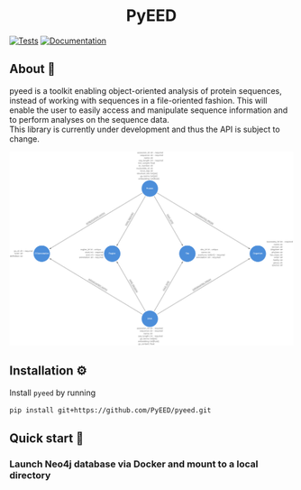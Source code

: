 <div align="center">
<h1 align="center">PyEED

</div>

[![Tests](https://github.com/PyEED/pyeed/actions/workflows/tests.yaml/badge.svg)](https://github.com/PyEED/pyeed/actions/workflows/tests.yaml)
[![Documentation](https://github.com/PyEED/pyeed/actions/workflows/make_docs.yaml/badge.svg)](https://github.com/PyEED/pyeed/actions/workflows/make_docs.yaml)

## About 📖
pyeed is a toolkit enabling object-oriented analysis of protein sequences, instead of working with sequences in a file-oriented fashion. This will enable the user to easily access and manipulate sequence information and to perform analyses on the sequence data.  
This library is currently under development and thus the API is subject to change.

![PyEED](./docs/figs/pyeed-model.png)


## Installation ⚙️

Install `pyeed` by running
```bash
pip install git+https://github.com/PyEED/pyeed.git
```

## Quick start 🚀

### Launch Neo4j database via Docker and mount to a local directory
